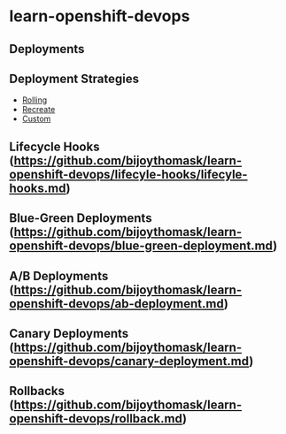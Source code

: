 # learn-openshift-devops

## Deployments 

## Deployment Strategies

  * [Rolling](https://github.com/bijoythomask/learn-openshift-devops/rollback.md)
  * [Recreate](https://github.com/bijoythomask/learn-openshift-devops/recreate-update.md)
  * [Custom](https://github.com/bijoythomask/learn-openshift-devops/custom-update.md)
  
## Lifecycle Hooks (https://github.com/bijoythomask/learn-openshift-devops/lifecyle-hooks/lifecyle-hooks.md)
## Blue-Green Deployments (https://github.com/bijoythomask/learn-openshift-devops/blue-green-deployment.md)
## A/B Deployments (https://github.com/bijoythomask/learn-openshift-devops/ab-deployment.md)
## Canary Deployments (https://github.com/bijoythomask/learn-openshift-devops/canary-deployment.md)
## Rollbacks (https://github.com/bijoythomask/learn-openshift-devops/rollback.md)

